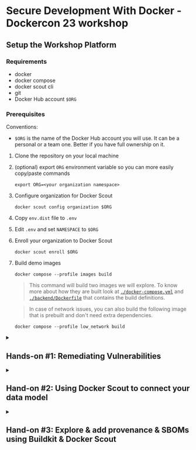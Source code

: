 # Secure Development With Docker - Dockercon 23 workshop

## Setup the Workshop Platform

### Requirements

- docker
- docker compose
- docker scout cli
- git
- Docker Hub account `$ORG`

### Prerequisites

Conventions:

- `$ORG` is the name of the Docker Hub account you will use.
It can be a personal or a team one. Better if you have full ownership on it.

1. Clone the repository on your local machine
2. (optional) export `ORG` environment variable so you can more easily copy/paste commands

   ```console
   export ORG=<your organization namespace>
   ```
3. Configure organization for Docker Scout

   ```console
   docker scout config organization $ORG
   ```
4. Copy `env.dist` file to `.env`
5. Edit `.env` and set `NAMESPACE` to `$ORG`
6. Enroll your organization to Docker Scout

   ```console
   docker scout enroll $ORG
   ```

7. Build demo images

   ```console
   docker compose --profile images build
   ```

   > This command will build two images we will explore.
   > To know more about how they are built look at
   > [`./docker-compose.yml`](./docker-compose.yml) and
   > [`./backend/Dockerfile`](./backend/Dockerfile) that
   > contains the build definitions.

   > In case of network issues, you can also build the following
   > image that is prebuilt and don't need extra dependencies.

   ```console
   docker compose --profile low_network build
   ```

<details><summary><h2>Hands-on #1: Remediating Vulnerabilities</h2></summary>

### Base Image Fix (Docker Desktop)

1. Open Docker Desktop and select the image `$ORG/scout-demo-service:v1`

    ![](./ss/layer_view_scout-demo-service_v1.png)
2. Take the time to explore the different information displayed on this page

   - Image hierarchy, layers and the Images tab
   - Vulnerabilities
   - Packages

3. Select your base image and explore vulnerabilities specific to the base image.
   Then select "Recommendations for base image…" in the "Recommended fixes"
   dropdown in the upper right portion of the window.

   ![](./ss/select-base-image.png)

4. Select _Change base image_ and set the current image to 3.14

   ![](./ss/change-base-image.png)

5. Open [`frontend/Dockerfile`](./frontend/Dockerfile) in your favorite file editor
   and apply the "Tag is preferred tag" recommendation, i.e., change the `FROM` line to

   ```dockerfile
   FROM alpine:3.18
   ```

6. (optional) Update the tag to `v2` in [`docker-compose.yml`](./docker-compose.yml)
7. Rebuild the image

   ```console
   docker compose --profile scout-demo-service build
   ```
8. Open the image inside Desktop and see the impact of your change

   ![](./ss/layer_view_scout-demo-service_v2.png)

### Base Image Fix (Docker Scout CLI)

1. Run `docker scout cves` command against the image you just built:

   ```console
   docker scout cves $ORG/scout-demo-service:v1
   ```

   ![](./ss/scout-demo-service-v1-cves.png)
2. (optional) Explore the filters options from `docker scout cves` command
3. (optional) See vulnerable packages only

   ```console
   docker scout cves --format only-packages --only-vuln-packages $ORG/scout-demo-service:v1
   ```

   ![](./ss/scout-demo-service-v1-only-vuln-packages.png)

4. Explore base image recommendations using `docker scout recommendations`

   -> specify the tag upfront, like we selected it in Docker Desktop

   ```console
   docker scout recommendations --tag 3.14 $ORG/scout-demo-service:v1
   ```

   ![](./ss/scout-demo-service-v1-recommendations.png)

5. Apply the "Tag is preferred tag" recommendation to the [`frontend/Dockerfile`](./frontend/Dockerfile)
6. (optional) Update the tag to `v2` in [`docker-compose.yml`](./docker-compose.yml)
7. Rebuild the image

   ```console
   docker compose --profile scout-demo-service build
   ```
8. Run `docker scout cves` command against the image you just built and see the changes:

   ```console
   docker scout cves $ORG/scout-demo-service:v2
   ```

   ![](./ss/scout-demo-service-v2-cves.png)
9. Compare the two images to see the differences:

   ```console
   docker scout compare $ORG/scout-demo-service:v2 --to $ORG/scout-demo-service:v1
   ```

   ![](./ss/scout-demo-service-compare.png)

### Application Dependency Fix

1. Explore the still existing vulnerabilities: (Desktop or CLI)
   - find vulnerable package
   - find fix version
2. Update [`package.json`](./frontend/package.json) to upgrade the dependency
3. (optional) Update the tag to `v3` in [`docker-compose.yml`](./docker-compose.yml)
4. Rebuild the image
5. Explore the built image to see what changed
   - using Desktop
   - using CLI

### Extra Command

1. Get a quick overview of your image, including vulnerabilities and recommendations

   ```console
   docker scout quickview $ORG/scout-demo-service:v1
   ```

### Extra Image

Repeat the above steps for the `$ORG/scout-demo-service-back:v1` image (or any other image you have).

</details>

<details><summary><h2>Hand-on #2: Using Docker Scout to connect your data model</h2></summary>

### Registry - https://scout.docker.com Integration

**Create repositories**

1. Go to https://hub.docker.com and create repositories for the images you will push

   - `$ORG/scout-demo-service`
   - `$ORG/scout-demo-service-back`

**Enable repositories for Docker Scout**

Option 1: Use Docker Scout Dashboard**

1. Go to https://scout.docker.com
2. Select your organization in the dropdown next to your user
3. Open the settings menu (⚙️ icon) and select _Repository settings_
4. Select the repository to enable and enable it

**Option 2: Docker Hub Integration using the CLI**

1. Enable the repository you want:

   ```console
   docker scout repo enable $REPO
   ```

### Push images

1. Push images to Hub

   ```console
   docker push $ORG/scout-demo-service:v1
   ```

   ```console
   docker push $ORG/scout-demo-service-back:v1
   ```

2. Browse https://scout.docker.com and see your images (this might take up to a few minutes)

   ![](./ss/pushes_images.png)

### Analyze images

Reproduce the exploratory steps from _Hands-on #1_ on https://scout.docker.com.
Find vulnerabilities, package information and compare your images.

You can build and push the different versions of the images you previously built (with vulnerabilities or with fixes).
Or simply push the fixes you built in the first hands-on exercise.

```console
docker push $ORG/scout-demo-service:v3
```

### Record images to an environment

1. Record the image to an environment (adapt to your registry)

   ```console
   docker scout environment staging registry://$ORG/scout-demo-service:v1
   ```

   This will explicitly record the image that has been pushed to a registry, to the environment `staging`.

   ![](./ss/staging.png)

   ```console
   docker scout environment
   ```

   ```console
   docker scout environment staging
   ```

2. Compare your fixed local image to the one recorded as part of the `staging` environment

   ```console
   docker scout compare local://$ORG/scout-demo-service:v3 --to-env staging
   ```

   ![](./ss/scout-demo-service-compare-staging.png)
3. Browse https://scout.docker.com

   - find images recorded to an environment
   - find vulnerabilities and packages in an environment
   - compare images between versions and/or environments

   ![](./ss/scout-demo-service-ui-compare.png)

4. Record `v3` to the staging environment

   ```console
   docker scout environment staging registry://$ORG/scout-demo-service:v3
   ```

5. Verify you have no vulnerabilities in `staging` at https://scout.docker.com &gt;
   Vulnerabilities and select the staging environment

6. Browse available integrations on https://scout.docker.com &gt;
   Settings (⚙️ icon) &gt; Integrations

</details>

<details><summary><h2>Hand-on #3: Explore & add provenance & SBOMs using Buildkit & Docker Scout</h2></summary>

### Provenance Attestation

Remember the `--tag` flag when we explore the base image recommendations or the dropdown to pick
the right one in the UI?

```console
docker scout recommendations --tag 3.14 $ORG/scout-demo-service:v1
```

This tag was needed because the base image exists under different tag (`latest`, `3`, `3.14` at least)
and the information contained in the image are not sufficient to pick the right one.

So let's fix that.

1. Build a new image with _provenance_ attestation

   ```console
   cd frontend
   # edit Dockerfile to do any change, for instance add
   # ENV provenance=1
   # at the end, just to force to have a new image
   docker build -t $ORG/scout-demo-service:provenance \
     --provenance=mode=max \
     --push .
   ```
2. Get recommendations about the image that has been pushed

   ```console
   docker scout recommendations registry://$ORG/scout-demo-service:provenance
   ```

   This time you didn't provided the `--tag` and it picked the right one

   > Base image is `alpine:3.14`

> **Note on `push` and `registry://`**
>
> We need to access the provenance attestation from the image. It's written at the level
> of the _Image Index_ (same as for multi-arch images). Local docker daemon doesn't allow
> currently to easily access those information.
>
> But they are available from registries. So when pushed, all these extra information will
> be available and CLI or https://scout.docker.com tools will be able to use them.

### SBOM

When an image is used on the CLI or pushed to https://scout.docker.com one of the first
steps is to index it. It means to go through the image and find all the packages for instance.

It also means this action might be performed multiple times, like if we want to see
the vulnerabilities of the image from different computers.

But it's possible to generate SBOM at the build time and push it along with the image.
That way, whatever the size of the initial image, we will only require the SBOM (enhanced
with provenance if available) and it will make all the CLI actions faster and be sure
the information displayed on https://scout.docker.com are the right ones.

1. Build a new image with _SBOM_ attestation

   ```console
   cd frontend
   # edit Dockerfile to do any change, for instance add
   # ENV sbom=1
   # at the end, just to force to have a new image
   docker build -t $ORG/scout-demo-service:sbom \
     --attest type=sbom,generator=docker/scout-sbom-indexer \
     --push .
   ```
2. Run any `docker scout` CLI command and you should see:

   > ✓ Provenance obtained from attestation
   > ✓ SBOM obtained from attestation, 79 packages indexed

   This means we only get the SBOM from the attestation, and we are not indexing locally
   the image anymore. It's faster and more accurate.
3. Mix together provenance and sbom

   ```console
   cd frontend
   # edit Dockerfile to do any change, for instance add
   # ENV attests=1
   # at the end, just to force to have a new image
   docker build -t $ORG/scout-demo-service:attests \
     --provenance=mode=max \
     --attest type=sbom,generator=docker/scout-sbom-indexer \
     --push .
   ```

### Explore SBOM

1. Extract the SBOM in `SPDX` format:

   ```console
   docker scout sbom --format spdx registry://$ORG/scout-demo-service:attests
   ```
2. Display packages of the image:

   ```console
   docker scout sbom --format list registry://$ORG/scout-demo-service:attests
   ```

   ![](./ss/package-list.png)
3. Display vulnerable packages:

   ```console
   docker scout cves --format only-packages --only-vuln-packages registry://$ORG/scout-demo-service:attests
   ```

   ![](./ss/vuln-packages.png)

</details>
